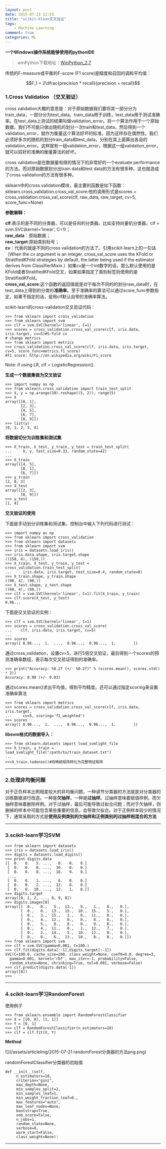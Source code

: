 ```yaml
---
layout: post
date: 2015-07-23 12:53
title: "scikit-klean交叉验证"
tags: 
	- Machine Learning
comment: true
categories: ML
---
```


__一个Windows操作系统能够使用的pythonIDE__
> winPython下载地址：[WinPython_2.7](http://sourceforge.net/projects/winpython/files/WinPython_2.7/2.7.10.1/)


传统的F-measure或平衡的F-score (F1 score)是精度和召回的调和平均值：

$$F_1 = 2\dfrac{precision * recall}{precision + recall}$$


### __1.Cross Validation （交叉验证）__

cross validation大概的意思是：对于原始数据我们要将其一部分分为train_data，一部分分为test_data。train_data用于训练，test_data用于测试准确率。在test_data上测试的结果叫做validation_error。将一个算法作用于一个原始数据，我们不可能只做出随机的划分一次train和test_data，然后得到一个validation_error，就作为衡量这个算法好坏的标准。因为这样存在偶然性。我们必须好多次的随机的划分train_data和test_data，分别在其上面算出各自的validation_error。这样就有一组validation_error，根据这一组validation_error，就可以较好的准确的衡量算法的好坏。
<!-- more -->
cross validation是在数据量有限的情况下的非常好的一个evaluate performance的方法。而对原始数据划分出train data和test data的方法有很多种，这也就造成了cross validation的方法有很多种。

sklearn中的cross validation模块，最主要的函数是如下函数：
sklearn.cross_validation.cross_val_score:他的调用形式是scores = cross_validation.cross_val_score(clf, raw_data, raw_target, cv=5, score_func=None)

__参数解释：__

__clf__:表示的是不同的分类器，可以是任何的分类器。比如支持向量机分类器。clf = svm.SVC(kernel='linear', C=1)；   
__raw_data__：原始数据；  
__raw_target__:原始类别标号；  
__cv__：代表的就是不同的cross validation的方法了。引用scikit-learn上的一句话（When the cv argument is an integer, cross_val_score uses the KFold or StratifiedKFold strategies by default, the latter being used if the estimator derives from ClassifierMixin.）如果cv是一个int数字的话，那么默认使用的是KFold或者StratifiedKFold交叉，如果如果指定了类别标签则使用的是StratifiedKFold。  
__cross_val_score__:这个函数的返回值就是对于每次不同的的划分raw_data时，在test_data上得到的分类的**准确率**。至于准确率的算法可以通过score_func参数指定，如果不指定的话，是用clf默认自带的准确率算法。  

scikit-learn的cross-validation交叉验证代码：

```
>>> from sklearn import cross_validation
>>> from sklearn import svm
>>> clf = svm.SVC(kernel='linear', C=1)
>>> scores = cross_validation.cross_val_score(clf, iris.data, iris.target, cv=5)#5-fold cv
# change metrics
>>> from sklearn import metrics
>>> cross_validation.cross_val_score(clf, iris.data, iris.target, cv=5, score_func=metrics.f1_score)
#f1 score: http://en.wikipedia.org/wiki/F1_score
```
  
Note: if using LR, clf = LogisticRegression().

__生成一个数据集做为交叉验证__

```
>>> import numpy as np
>>> from sklearn.cross_validation import train_test_split
>>> X, y = np.arange(10).reshape((5, 2)), range(5)
>>> X
array([[0, 1],
       [2, 3],
       [4, 5],
       [6, 7],
       [8, 9]])
>>> list(y)
[0, 1, 2, 3, 4]
```

__将数据切分为训练集和测试集__

```
>>> X_train, X_test, y_train, y_test = train_test_split(
...     X, y, test_size=0.33, random_state=42)
...
>>> X_train
array([[4, 5],
       [0, 1],
       [6, 7]])
>>> y_train
[2, 0, 3]
>>> X_test
array([[2, 3],
       [8, 9]])
>>> y_test
[1, 4]
```

__交叉验证的使用__

下面是手动划分训练集和测试集，控制台中输入下列代码进行测试：

```
>>> import numpy as np
>>> from sklearn import cross_validation
>>> from sklearn import datasets
>>> from sklearn import svm
>>> iris = datasets.load_iris()
>>> iris.data.shape, iris.target.shape
((150, 4), (150,))
>>> X_train, X_test, y_train, y_test = cross_validation.train_test_split(
...     iris.data, iris.target, test_size=0.4, random_state=0)
>>> X_train.shape, y_train.shape
((90, 4), (90,))
>>> X_test.shape, y_test.shape
((60, 4), (60,))
>>> clf = svm.SVC(kernel='linear', C=1).fit(X_train, y_train)
>>> clf.score(X_test, y_test)                           
0.96...
```

下面是交叉验证的实例：

```
>>> clf = svm.SVC(kernel='linear', C=1)
>>> scores = cross_validation.cross_val_score(
...    clf, iris.data, iris.target, cv=5)
...
>>> scores                                              
array([ 0.96...,  1.  ...,  0.96...,  0.96...,  1.        ])
```

通过cross_validation，设置cv=5，进行5倍交叉验证，最后得到一个scores的预测准确率数组，表示每次交叉验证得到的准确率。

```
>>> print("Accuracy: %0.2f (+/- %0.2f)" % (scores.mean(), scores.std() * 2))
Accuracy: 0.98 (+/- 0.03)
```

通过scores.mean()求出平均值，得到平均精度。还可以通过指定scoring来设置准确率算法

```
>>> from sklearn import metrics
>>> scores = cross_validation.cross_val_score(clf, iris.data, iris.target,
...     cv=5, scoring='f1_weighted')
>>> scores                                              
array([ 0.96...,  1.  ...,  0.96...,  0.96...,  1.        ])
```

__libsvm格式的数据导入：__


```
>>> from sklearn.datasets import load_svmlight_file
>>> X_train, y_train = load_svmlight_file("/path/to/train_dataset.txt")
...
>>>X_train.todense()#将稀疏矩阵转化为完整特征矩阵
```

------

### __2.处理非均衡问题__

对于正负样本比例相差较大的非均衡问题，一种调节分类器的方法就是对分类器的训练数据进行改造。一种是**欠抽样**，一种是**过抽样**。过抽样意味着赋值样例，而欠抽样意味着删除样例。对于过抽样，最后可能导致过拟合问题；而对于欠抽样，则删掉的样本中可能包含某些重要的信息，会导致欠拟合。对于正例样本较少的情况下，通常采取的方式是**使用反例类别的欠抽样和正例类别的过抽样相混合的方法**




---

### __3.scikit-learn学习SVM__

```
>>> from sklearn import datasets
>>> iris = datasets.load_iris()
>>> digits = datasets.load_digits()
>>> print digits.data
[[  0.   0.   5. ...,   0.   0.   0.]
 [  0.   0.   0. ...,  10.   0.   0.]
 [  0.   0.   0. ...,  16.   9.   0.]
 ..., 
 [  0.   0.   1. ...,   6.   0.   0.]
 [  0.   0.   2. ...,  12.   0.   0.]
 [  0.   0.  10. ...,  12.   1.   0.]]
>>> digits.target
array([0, 1, 2, ..., 8, 9, 8])
>>> digits.images[0]
array([[  0.,   0.,   5.,  13.,   9.,   1.,   0.,   0.],
       [  0.,   0.,  13.,  15.,  10.,  15.,   5.,   0.],
       [  0.,   3.,  15.,   2.,   0.,  11.,   8.,   0.],
       [  0.,   4.,  12.,   0.,   0.,   8.,   8.,   0.],
       [  0.,   5.,   8.,   0.,   0.,   9.,   8.,   0.],
       [  0.,   4.,  11.,   0.,   1.,  12.,   7.,   0.],
       [  0.,   2.,  14.,   5.,  10.,  12.,   0.,   0.],
       [  0.,   0.,   6.,  13.,  10.,   0.,   0.,   0.]])
>>> from sklearn import svm
>>> clf = svm.SVC(gamma=0.001, C=100.)
>>> clf.fit(digits.data[:-1],digits.target[:-1])
SVC(C=100.0, cache_size=200, class_weight=None, coef0=0.0, degree=3,
  gamma=0.001, kernel='rbf', max_iter=-1, probability=False,
  random_state=None, shrinking=True, tol=0.001, verbose=False)
>>> clf.predict(digits.data[-1])
array([8])
>>> 
```

---


### __4.scikit-learn学习RandomForest__


使用例子

```
>>> from sklearn.ensemble import RandomForestClassifier
>>> X = [[0, 0], [1, 1]]
>>> Y = [0, 1]
>>> clf = RandomForestClassifier(n_estimators=10)
>>> clf = clf.fit(X, Y)
```

__Method__


![](/assets/articleImg/2015-07-21 randomForest分类器的方法png.png)

randomForestClassifier分类器的初始值

```
def __init__(self,
	 n_estimators=10,
	 criterion="gini",
	 max_depth=None,
	 min_samples_split=2,
	 min_samples_leaf=1,
	 min_weight_fraction_leaf=0.,
	 max_features="auto",
	 max_leaf_nodes=None,
	 bootstrap=True,
	 oob_score=False,
	 n_jobs=1,
	 random_state=None,
	 verbose=0,
	 warm_start=False,
	 class_weight=None):
```

------

<br>

